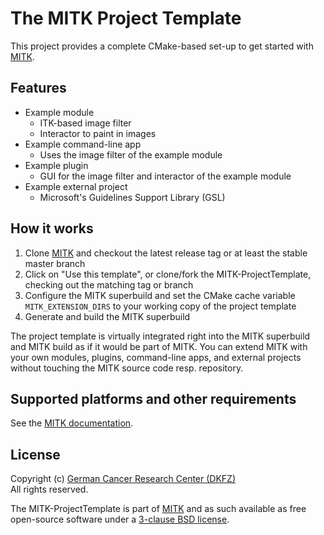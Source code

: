 The MITK Project Template
=========================




This project provides a complete CMake-based set-up to get started with [MITK](https://github.com/MITK/MITK).

Features
--------

- Example module
  - ITK-based image filter
  - Interactor to paint in images
- Example command-line app
  - Uses the image filter of the example module
- Example plugin
  - GUI for the image filter and interactor of the example module
- Example external project
  - Microsoft's Guidelines Support Library (GSL)

How it works
------------

1. Clone [MITK](https://github.com/MITK/MITK) and checkout the latest release tag or at least the stable master branch
2. Click on "Use this template", or clone/fork the MITK-ProjectTemplate, checking out the matching tag or branch
3. Configure the MITK superbuild and set the CMake cache variable `MITK_EXTENSION_DIRS` to your working copy of the project template
4. Generate and build the MITK superbuild

The project template is virtually integrated right into the MITK superbuild and MITK build as if it would be part of MITK. You can extend MITK with your own modules, plugins, command-line apps, and external projects without touching the MITK source code resp. repository.

Supported platforms and other requirements
------------------------------------------

See the [MITK documentation](http://docs.mitk.org/2021.10/).

License
-------

Copyright (c) [German Cancer Research Center (DKFZ)](https://www.dkfz.de)<br>
All rights reserved.

The MITK-ProjectTemplate is part of [MITK](https://github.com/MITK/MITK) and as such available as free open-source software under a [3-clause BSD license](https://github.com/MITK/MITK-ProjectTemplate/blob/master/LICENSE).
